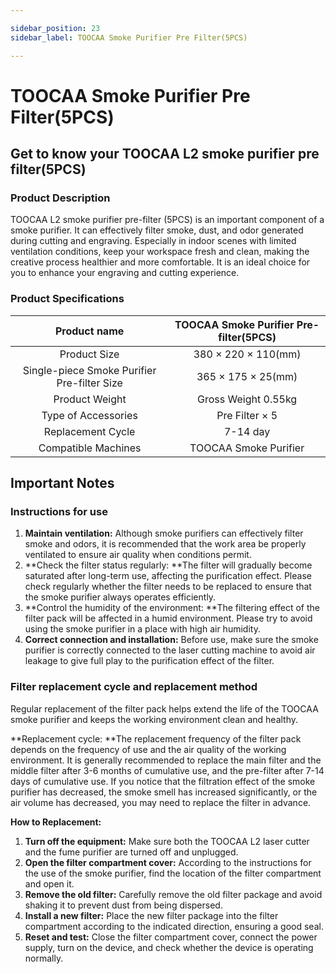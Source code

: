 ```yaml
---

sidebar_position: 23
sidebar_label: TOOCAA Smoke Purifier Pre Filter(5PCS)

---
```

# TOOCAA Smoke Purifier Pre Filter(5PCS)
## Get to know your TOOCAA L2 smoke purifier pre filter(5PCS)
### Product Description
TOOCAA L2 smoke purifier pre-filter (5PCS) is an important component of a smoke purifier. It can effectively filter smoke, dust, and odor generated during cutting and engraving. Especially in indoor scenes with limited ventilation conditions, keep your workspace fresh and clean, making the creative process healthier and more comfortable. It is an ideal choice for you to enhance your engraving and cutting experience.

### Product Specifications
| Product name | TOOCAA Smoke Purifier Pre-filter(5PCS) |
| :---: | :---: |
| Product Size | 380 × 220 × 110(mm) |
| Single-piece Smoke Purifier Pre-filter Size | 365 × 175 × 25(mm) |
| Product Weight | Gross Weight 0.55kg |
| Type of Accessories | Pre Filter × 5 |
| Replacement Cycle | 7-14 day |
| Compatible Machines | TOOCAA Smoke Purifier |


## Important Notes  
### Instructions for use
1. **Maintain ventilation:** Although smoke purifiers can effectively filter smoke and odors, it is recommended that the work area be properly ventilated to ensure air quality when conditions permit.
2. **Check the filter status regularly: **The filter will gradually become saturated after long-term use, affecting the purification effect. Please check regularly whether the filter needs to be replaced to ensure that the smoke purifier always operates efficiently.
3. **Control the humidity of the environment: **The filtering effect of the filter pack will be affected in a humid environment. Please try to avoid using the smoke purifier in a place with high air humidity.
4. **Correct connection and installation:** Before use, make sure the smoke purifier is correctly connected to the laser cutting machine to avoid air leakage to give full play to the purification effect of the filter.

### Filter replacement cycle and replacement method
Regular replacement of the filter pack helps extend the life of the TOOCAA smoke purifier and keeps the working environment clean and healthy.

**Replacement cycle: **The replacement frequency of the filter pack depends on the frequency of use and the air quality of the working environment. It is generally recommended to replace the main filter and the middle filter after 3-6 months of cumulative use, and the pre-filter after 7-14 days of cumulative use. If you notice that the filtration effect of the smoke purifier has decreased, the smoke smell has increased significantly, or the air volume has decreased, you may need to replace the filter in advance.



**How to Replacement:**

1. **Turn off the equipment:** Make sure both the TOOCAA L2 laser cutter and the fume purifier are turned off and unplugged.
2. **Open the filter compartment cover:** According to the instructions for the use of the smoke purifier, find the location of the filter compartment and open it.
3. **Remove the old filter:** Carefully remove the old filter package and avoid shaking it to prevent dust from being dispersed.
4. **Install a new filter:** Place the new filter package into the filter compartment according to the indicated direction, ensuring a good seal.
5. **Reset and test:** Close the filter compartment cover, connect the power supply, turn on the device, and check whether the device is operating normally.

